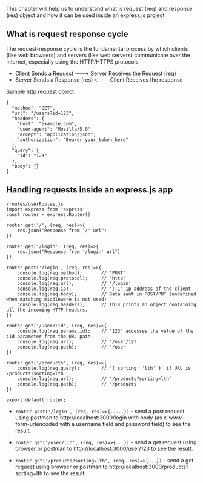 This chapter will help us to understand what is request (req) and response (res) object and how it can be used inside an express.js project 

## What is request response cycle
The request-response cycle is the fundamental process by which clients (like web browsers) and servers (like web servers) communicate over the internet, especially using the HTTP/HTTPS protocols.

* Client Sends a Request  ---> Server Receives the Request (req)
* Server Sends a Response (res) <--- Client Receives the response

Sample http request object:
```
{
  "method": "GET",
  "url": "/users?id=123",
  "headers": {
    "host": "example.com",
    "user-agent": "Mozilla/5.0",
    "accept": "application/json",
    "authorization": "Bearer your_token_here"
  },
  "query": {
    "id": "123"
  },
  "body": {}
}
```

## Handling requests inside an express.js app
```
/routes/userRoutes.js
import express from 'express'
const router = express.Router()

router.get('/', (req, res)=>{
    res.json("Response from '/' url")
})

router.get('/login', (req, res)=>{
    res.json("Response from '/login' url")
})

router.post('/login', (req, res)=>{
    console.log(req.method);       // 'POST'
    console.log(req.protocol);     // 'http'
    console.log(req.url);          // '/login'
    console.log(req.ip);           // '::1' ip address of the client
    console.log(req.body);         // Data sent in POST/PUT (undefined when matching middleware is not used)
    console.log(req.headers);      // This prints an object containing all the incoming HTTP headers.
})

router.get('/user/:id', (req, res)=>{
    console.log(req.params.id);    // '123' accesses the value of the :id parameter from the URL path.
    console.log(req.url);          // '/user/123'
    console.log(req.path);         // '/user'
})

router.get('/products', (req, res)=>{
    console.log(req.query);        // '{ sorting: 'lth' }' if URL is /products?sorting=lth
    console.log(req.url);          // '/products?sorting=lth'
    console.log(req.path);         // '/products'
})

export default router;
```
* `router.post('/login', (req, res)=>{.....})` - send a post request using postman to http://localhost:3000/login with body (as x-www-form-urlencoded with a username field and password field) to see the result.

* `router.get('/user/:id', (req, res)=>{...})` - send a get request using browser or postman to http://localhost:3000/user/123 to see the result.

* `router.get('/products?sorting=lth', (req, res)=>{...})` - send a get request using browser or postman to http://localhost:3000/products?sorting=lth to see the result.

